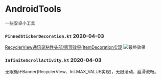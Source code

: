 # AndroidTools
一些安卓小工具

### `PinnedStickerDecoration.kt`  2020-04-03
[RecyclerView通讯录粘性头部/吸顶效果(ItemDecoration实现](https://www.jianshu.com/p/b5137b9b051d)
![最终效果](https://upload-images.jianshu.io/upload_images/14730476-103c3881a09692bb.gif?imageMogr2/auto-orient/strip)

### `InfiniteScrollActivity.kt`  2020-04-03
无限循环Banner(RecyclerView、Int.MAX_VALUE实现)，无限滚动，丝滑流畅。